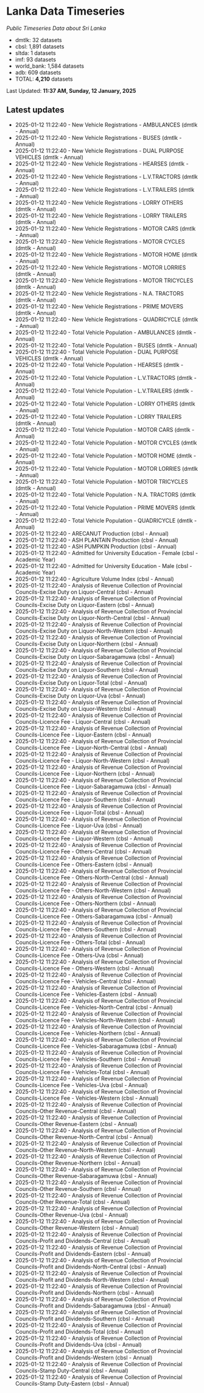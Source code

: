 # Lanka Data Timeseries
*Public Timeseries Data about Sri Lanka*

* dmtlk: 32 datasets
* cbsl: 1,891 datasets
* sltda: 1 datasets
* imf: 93 datasets
* world_bank: 1,584 datasets
* adb: 609 datasets
* TOTAL: **4,210** datasets

Last Updated: **11:37 AM, Sunday, 12 January, 2025**

## Latest updates

* 2025-01-12 11:22:40 - New Vehicle Registrations - AMBULANCES (dmtlk - Annual)
* 2025-01-12 11:22:40 - New Vehicle Registrations - BUSES (dmtlk - Annual)
* 2025-01-12 11:22:40 - New Vehicle Registrations - DUAL PURPOSE VEHICLES (dmtlk - Annual)
* 2025-01-12 11:22:40 - New Vehicle Registrations - HEARSES (dmtlk - Annual)
* 2025-01-12 11:22:40 - New Vehicle Registrations - L.V.TRACTORS (dmtlk - Annual)
* 2025-01-12 11:22:40 - New Vehicle Registrations - L.V.TRAILERS (dmtlk - Annual)
* 2025-01-12 11:22:40 - New Vehicle Registrations - LORRY OTHERS (dmtlk - Annual)
* 2025-01-12 11:22:40 - New Vehicle Registrations - LORRY TRAILERS (dmtlk - Annual)
* 2025-01-12 11:22:40 - New Vehicle Registrations - MOTOR CARS (dmtlk - Annual)
* 2025-01-12 11:22:40 - New Vehicle Registrations - MOTOR CYCLES (dmtlk - Annual)
* 2025-01-12 11:22:40 - New Vehicle Registrations - MOTOR HOME (dmtlk - Annual)
* 2025-01-12 11:22:40 - New Vehicle Registrations - MOTOR LORRIES (dmtlk - Annual)
* 2025-01-12 11:22:40 - New Vehicle Registrations - MOTOR TRICYCLES (dmtlk - Annual)
* 2025-01-12 11:22:40 - New Vehicle Registrations - N.A. TRACTORS (dmtlk - Annual)
* 2025-01-12 11:22:40 - New Vehicle Registrations - PRIME MOVERS (dmtlk - Annual)
* 2025-01-12 11:22:40 - New Vehicle Registrations - QUADRICYCLE (dmtlk - Annual)
* 2025-01-12 11:22:40 - Total Vehicle Population - AMBULANCES (dmtlk - Annual)
* 2025-01-12 11:22:40 - Total Vehicle Population - BUSES (dmtlk - Annual)
* 2025-01-12 11:22:40 - Total Vehicle Population - DUAL PURPOSE VEHICLES (dmtlk - Annual)
* 2025-01-12 11:22:40 - Total Vehicle Population - HEARSES (dmtlk - Annual)
* 2025-01-12 11:22:40 - Total Vehicle Population - L.V.TRACTORS (dmtlk - Annual)
* 2025-01-12 11:22:40 - Total Vehicle Population - L.V.TRAILERS (dmtlk - Annual)
* 2025-01-12 11:22:40 - Total Vehicle Population - LORRY OTHERS (dmtlk - Annual)
* 2025-01-12 11:22:40 - Total Vehicle Population - LORRY TRAILERS (dmtlk - Annual)
* 2025-01-12 11:22:40 - Total Vehicle Population - MOTOR CARS (dmtlk - Annual)
* 2025-01-12 11:22:40 - Total Vehicle Population - MOTOR CYCLES (dmtlk - Annual)
* 2025-01-12 11:22:40 - Total Vehicle Population - MOTOR HOME (dmtlk - Annual)
* 2025-01-12 11:22:40 - Total Vehicle Population - MOTOR LORRIES (dmtlk - Annual)
* 2025-01-12 11:22:40 - Total Vehicle Population - MOTOR TRICYCLES (dmtlk - Annual)
* 2025-01-12 11:22:40 - Total Vehicle Population - N.A. TRACTORS (dmtlk - Annual)
* 2025-01-12 11:22:40 - Total Vehicle Population - PRIME MOVERS (dmtlk - Annual)
* 2025-01-12 11:22:40 - Total Vehicle Population - QUADRICYCLE (dmtlk - Annual)
* 2025-01-12 11:22:40 - ARECANUT Production (cbsl - Annual)
* 2025-01-12 11:22:40 - ASH PLANTAIN Production (cbsl - Annual)
* 2025-01-12 11:22:40 - ASH PUMPKIN Production (cbsl - Annual)
* 2025-01-12 11:22:40 - Admitted for University Education - Female (cbsl - Academic Year)
* 2025-01-12 11:22:40 - Admitted for University Education - Male (cbsl - Academic Year)
* 2025-01-12 11:22:40 - Agriculture Volume Index (cbsl - Annual)
* 2025-01-12 11:22:40 - Analysis of Revenue Collection of Provincial Councils-Excise Duty on Liquor-Central (cbsl - Annual)
* 2025-01-12 11:22:40 - Analysis of Revenue Collection of Provincial Councils-Excise Duty on Liquor-Eastern (cbsl - Annual)
* 2025-01-12 11:22:40 - Analysis of Revenue Collection of Provincial Councils-Excise Duty on Liquor-North-Central (cbsl - Annual)
* 2025-01-12 11:22:40 - Analysis of Revenue Collection of Provincial Councils-Excise Duty on Liquor-North-Western (cbsl - Annual)
* 2025-01-12 11:22:40 - Analysis of Revenue Collection of Provincial Councils-Excise Duty on Liquor-Northern (cbsl - Annual)
* 2025-01-12 11:22:40 - Analysis of Revenue Collection of Provincial Councils-Excise Duty on Liquor-Sabaragamuwa (cbsl - Annual)
* 2025-01-12 11:22:40 - Analysis of Revenue Collection of Provincial Councils-Excise Duty on Liquor-Southern (cbsl - Annual)
* 2025-01-12 11:22:40 - Analysis of Revenue Collection of Provincial Councils-Excise Duty on Liquor-Total (cbsl - Annual)
* 2025-01-12 11:22:40 - Analysis of Revenue Collection of Provincial Councils-Excise Duty on Liquor-Uva (cbsl - Annual)
* 2025-01-12 11:22:40 - Analysis of Revenue Collection of Provincial Councils-Excise Duty on Liquor-Western (cbsl - Annual)
* 2025-01-12 11:22:40 - Analysis of Revenue Collection of Provincial Councils-Licence Fee - Liquor-Central (cbsl - Annual)
* 2025-01-12 11:22:40 - Analysis of Revenue Collection of Provincial Councils-Licence Fee - Liquor-Eastern (cbsl - Annual)
* 2025-01-12 11:22:40 - Analysis of Revenue Collection of Provincial Councils-Licence Fee - Liquor-North-Central (cbsl - Annual)
* 2025-01-12 11:22:40 - Analysis of Revenue Collection of Provincial Councils-Licence Fee - Liquor-North-Western (cbsl - Annual)
* 2025-01-12 11:22:40 - Analysis of Revenue Collection of Provincial Councils-Licence Fee - Liquor-Northern (cbsl - Annual)
* 2025-01-12 11:22:40 - Analysis of Revenue Collection of Provincial Councils-Licence Fee - Liquor-Sabaragamuwa (cbsl - Annual)
* 2025-01-12 11:22:40 - Analysis of Revenue Collection of Provincial Councils-Licence Fee - Liquor-Southern (cbsl - Annual)
* 2025-01-12 11:22:40 - Analysis of Revenue Collection of Provincial Councils-Licence Fee - Liquor-Total (cbsl - Annual)
* 2025-01-12 11:22:40 - Analysis of Revenue Collection of Provincial Councils-Licence Fee - Liquor-Uva (cbsl - Annual)
* 2025-01-12 11:22:40 - Analysis of Revenue Collection of Provincial Councils-Licence Fee - Liquor-Western (cbsl - Annual)
* 2025-01-12 11:22:40 - Analysis of Revenue Collection of Provincial Councils-Licence Fee - Others-Central (cbsl - Annual)
* 2025-01-12 11:22:40 - Analysis of Revenue Collection of Provincial Councils-Licence Fee - Others-Eastern (cbsl - Annual)
* 2025-01-12 11:22:40 - Analysis of Revenue Collection of Provincial Councils-Licence Fee - Others-North-Central (cbsl - Annual)
* 2025-01-12 11:22:40 - Analysis of Revenue Collection of Provincial Councils-Licence Fee - Others-North-Western (cbsl - Annual)
* 2025-01-12 11:22:40 - Analysis of Revenue Collection of Provincial Councils-Licence Fee - Others-Northern (cbsl - Annual)
* 2025-01-12 11:22:40 - Analysis of Revenue Collection of Provincial Councils-Licence Fee - Others-Sabaragamuwa (cbsl - Annual)
* 2025-01-12 11:22:40 - Analysis of Revenue Collection of Provincial Councils-Licence Fee - Others-Southern (cbsl - Annual)
* 2025-01-12 11:22:40 - Analysis of Revenue Collection of Provincial Councils-Licence Fee - Others-Total (cbsl - Annual)
* 2025-01-12 11:22:40 - Analysis of Revenue Collection of Provincial Councils-Licence Fee - Others-Uva (cbsl - Annual)
* 2025-01-12 11:22:40 - Analysis of Revenue Collection of Provincial Councils-Licence Fee - Others-Western (cbsl - Annual)
* 2025-01-12 11:22:40 - Analysis of Revenue Collection of Provincial Councils-Licence Fee - Vehicles-Central (cbsl - Annual)
* 2025-01-12 11:22:40 - Analysis of Revenue Collection of Provincial Councils-Licence Fee - Vehicles-Eastern (cbsl - Annual)
* 2025-01-12 11:22:40 - Analysis of Revenue Collection of Provincial Councils-Licence Fee - Vehicles-North-Central (cbsl - Annual)
* 2025-01-12 11:22:40 - Analysis of Revenue Collection of Provincial Councils-Licence Fee - Vehicles-North-Western (cbsl - Annual)
* 2025-01-12 11:22:40 - Analysis of Revenue Collection of Provincial Councils-Licence Fee - Vehicles-Northern (cbsl - Annual)
* 2025-01-12 11:22:40 - Analysis of Revenue Collection of Provincial Councils-Licence Fee - Vehicles-Sabaragamuwa (cbsl - Annual)
* 2025-01-12 11:22:40 - Analysis of Revenue Collection of Provincial Councils-Licence Fee - Vehicles-Southern (cbsl - Annual)
* 2025-01-12 11:22:40 - Analysis of Revenue Collection of Provincial Councils-Licence Fee - Vehicles-Total (cbsl - Annual)
* 2025-01-12 11:22:40 - Analysis of Revenue Collection of Provincial Councils-Licence Fee - Vehicles-Uva (cbsl - Annual)
* 2025-01-12 11:22:40 - Analysis of Revenue Collection of Provincial Councils-Licence Fee - Vehicles-Western (cbsl - Annual)
* 2025-01-12 11:22:40 - Analysis of Revenue Collection of Provincial Councils-Other Revenue-Central (cbsl - Annual)
* 2025-01-12 11:22:40 - Analysis of Revenue Collection of Provincial Councils-Other Revenue-Eastern (cbsl - Annual)
* 2025-01-12 11:22:40 - Analysis of Revenue Collection of Provincial Councils-Other Revenue-North-Central (cbsl - Annual)
* 2025-01-12 11:22:40 - Analysis of Revenue Collection of Provincial Councils-Other Revenue-North-Western (cbsl - Annual)
* 2025-01-12 11:22:40 - Analysis of Revenue Collection of Provincial Councils-Other Revenue-Northern (cbsl - Annual)
* 2025-01-12 11:22:40 - Analysis of Revenue Collection of Provincial Councils-Other Revenue-Sabaragamuwa (cbsl - Annual)
* 2025-01-12 11:22:40 - Analysis of Revenue Collection of Provincial Councils-Other Revenue-Southern (cbsl - Annual)
* 2025-01-12 11:22:40 - Analysis of Revenue Collection of Provincial Councils-Other Revenue-Total (cbsl - Annual)
* 2025-01-12 11:22:40 - Analysis of Revenue Collection of Provincial Councils-Other Revenue-Uva (cbsl - Annual)
* 2025-01-12 11:22:40 - Analysis of Revenue Collection of Provincial Councils-Other Revenue-Western (cbsl - Annual)
* 2025-01-12 11:22:40 - Analysis of Revenue Collection of Provincial Councils-Profit and Dividends-Central (cbsl - Annual)
* 2025-01-12 11:22:40 - Analysis of Revenue Collection of Provincial Councils-Profit and Dividends-Eastern (cbsl - Annual)
* 2025-01-12 11:22:40 - Analysis of Revenue Collection of Provincial Councils-Profit and Dividends-North-Central (cbsl - Annual)
* 2025-01-12 11:22:40 - Analysis of Revenue Collection of Provincial Councils-Profit and Dividends-North-Western (cbsl - Annual)
* 2025-01-12 11:22:40 - Analysis of Revenue Collection of Provincial Councils-Profit and Dividends-Northern (cbsl - Annual)
* 2025-01-12 11:22:40 - Analysis of Revenue Collection of Provincial Councils-Profit and Dividends-Sabaragamuwa (cbsl - Annual)
* 2025-01-12 11:22:40 - Analysis of Revenue Collection of Provincial Councils-Profit and Dividends-Southern (cbsl - Annual)
* 2025-01-12 11:22:40 - Analysis of Revenue Collection of Provincial Councils-Profit and Dividends-Total (cbsl - Annual)
* 2025-01-12 11:22:40 - Analysis of Revenue Collection of Provincial Councils-Profit and Dividends-Uva (cbsl - Annual)
* 2025-01-12 11:22:40 - Analysis of Revenue Collection of Provincial Councils-Profit and Dividends-Western (cbsl - Annual)
* 2025-01-12 11:22:40 - Analysis of Revenue Collection of Provincial Councils-Stamp Duty-Central (cbsl - Annual)
* 2025-01-12 11:22:40 - Analysis of Revenue Collection of Provincial Councils-Stamp Duty-Eastern (cbsl - Annual)